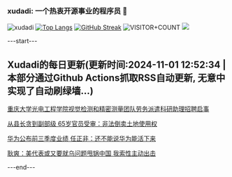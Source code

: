 ### xudadi: 一个热衷开源事业的程序员 👋

![xudadi](https://github-readme-stats-git-masterorgs-github-readme-stats-team.vercel.app/api?username=xudadi)
[![Top Langs](https://github-readme-stats.vercel.app/api/top-langs/?username=xudadi)](https://github.com/anuraghazra/github-readme-stats)
[![GitHub Streak](https://streak-stats.demolab.com?user=xudadi&locale=zh_Hans)](https://git.io/streak-stats)
![VISITOR+COUNT](https://komarev.com/ghpvc/?username=xudadi&label=VISITOR+COUNT)
![](https://raw.githubusercontent.com/xudadi/xudadi/main/assets/github-contribution-grid-snake.svg)


---start---

## Xudadi的每日更新(更新时间:2024-11-01 12:52:34 | 本部分通过Github Actions抓取RSS自动更新, 无意中实现了自动刷绿墙...)

[重庆大学光电工程学院视觉检测和精密测量团队劳务派遣科研助理招聘启事](https://www.gongkaoleida.com/article/2177565)

[从县长贪到副部级 65岁官员受审：非法倒卖土地使用权](https://m.163.com/news/article/JFRT0C5G055040N3.html)

[华为公布前三季度业绩 任正非：还不能说华为能活下来](https://m.163.com/news/article/JFT2PTFR0530WJIN.html)

[耿爽：美代表或又要就乌问题甩锅中国 我索性主动出击](https://m.163.com/news/article/JFT364NF0001899O.html)

---end---
